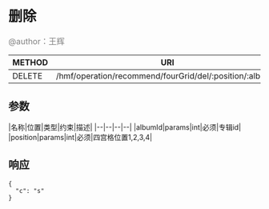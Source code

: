 
# 删除
<font color="gray" size="3">@author：王辉</font>

|METHOD|URI|
|--|--|
|DELETE|/hmf/operation/recommend/fourGrid/del/:position/:albumId|

## 参数

|名称|位置|类型|约束|描述|
|--|--|--|--|
|albumId|params|int|必须|专辑id|
|position|params|int|必须|四宫格位置1,2,3,4|

## 响应
```
{
  "c": "s"
}
```
